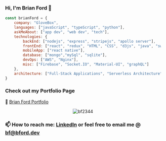 ### Hi, I'm Brian Ford 👋


```javascript
const brianFord = { 
    company: "GloveBox",
    languages: ["javaScript", "typeScript", "python"],
    askMeAbout: ["app dev", "web dev", "tech"],
    technologies: {
        backEnd: ["nodejs", "express", "stripejs", "apollo server"],
        frontEnd: ["react", "redux", "HTML", "CSS", "d3js", "java", "swift"],
        mobileApp: ["react native"],
        database: ["mongo","mySql", "sqlite"],
        devOps: ["AWS", "Nginx"],
        misc: ["Firebase", "Socket.IO", "Material-UI", "graphQL"]
    },
    architecture: ["Full-Stack Applications", "Serverless Architecture", "Progressive web applications", "Single page applications"]
}
```

### Check out my Portfolio Page

🔭  [Brian Ford Portfolio](https://bf2344.netlify.app)

<p align='center'>
<img src="https://github-readme-stats.vercel.app/api?username=bf2344&layout=compact&text_color=daf7dc&bg_color=151515&show_icons=true&count_private=true" alt="bf2344"/>

### 📫 How to reach me: [LinkedIn](https://www.linkedin.com/in/bf2344/) or feel free to email me @ [bf@bford.dev](mailto:bf@bford.dev)
</p>
